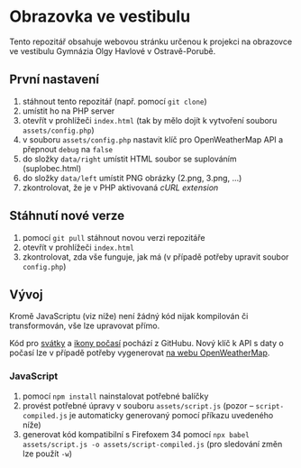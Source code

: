 # Obrazovka ve vestibulu

Tento repozitář obsahuje webovou stránku určenou k projekci na obrazovce ve vestibulu Gymnázia Olgy Havlové v Ostravě-Porubě.

## První nastavení

1. stáhnout tento repozitář (např. pomocí `git clone`)
2. umístit ho na PHP server
3. otevřít v prohlížeči `index.html` (tak by mělo dojít k vytvoření souboru `assets/config.php`)
4. v souboru `assets/config.php` nastavit klíč pro OpenWeatherMap API a přepnout `debug` na `false`
5. do složky `data/right` umístit HTML soubor se suplováním (suplobec.html)
6. do složky `data/left` umístit PNG obrázky (2.png, 3.png, …)
7. zkontrolovat, že je v PHP aktivovaná *cURL extension*

## Stáhnutí nové verze

1. pomocí `git pull` stáhnout novou verzi repozitáře
2. otevřít v prohlížeči `index.html`
3. zkontrolovat, zda vše funguje, jak má (v případě potřeby upravit soubor `config.php`)

## Vývoj

Kromě JavaScriptu (viz níže) není žádný kód nijak kompilován či transformován, vše lze upravovat přímo.

Kód pro [svátky](https://github.com/vaniocz/svatky-vanio-cz/blob/master/api/index.php) a [ikony počasí](https://erikflowers.github.io/weather-icons/) pochází z GitHubu. Nový klíč k API s daty o počasí lze v případě potřeby vygenerovat [na webu OpenWeatherMap](https://openweathermap.org/).

### JavaScript

1. pomocí `npm install` nainstalovat potřebné balíčky
2. provést potřebné úpravy v souboru `assets/script.js` (pozor – `script-compiled.js` je automaticky generovaný pomocí příkazu uvedeného níže)
3. generovat kód kompatibilní s Firefoxem 34 pomocí `npx babel assets/script.js -o assets/script-compiled.js` (pro sledování změn lze použít `-w`)
